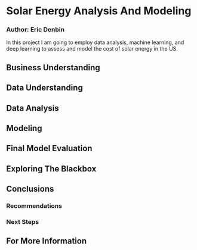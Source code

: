 # Solar Energy Analysis And Modeling
### Author: Eric Denbin

In this project I am going to employ data analysis, machine learning, and deep learning to assess and model the cost of solar energy in the US. 



## Business Understanding



## Data Understanding



## Data Analysis



## Modeling



## Final Model Evaluation



## Exploring The Blackbox



## Conclusions

### Recommendations



### Next Steps



## For More Information


